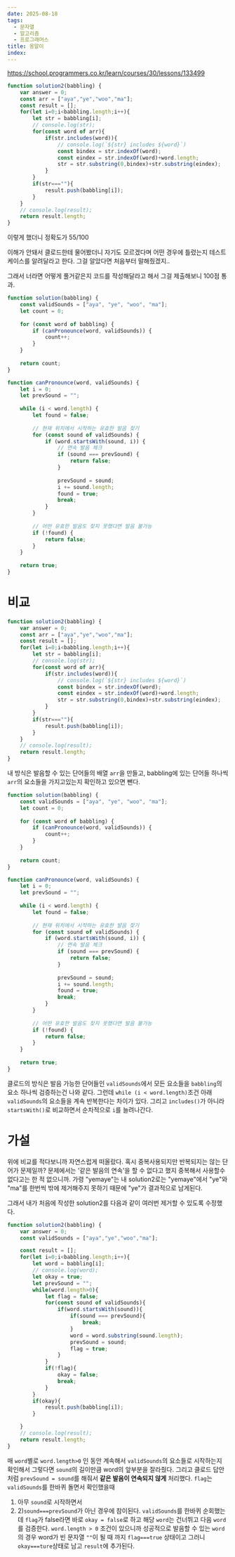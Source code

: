 ```yaml
---
date: 2025-08-18
tags:
  - 문자열
  - 알고리즘
  - 프로그래머스
title: 옹알이
index:
---
```

https://school.programmers.co.kr/learn/courses/30/lessons/133499

```js
function solution2(babbling) {
    var answer = 0;
    const arr = ["aya","ye","woo","ma"];
    const result = [];
    for(let i=0;i<babbling.length;i++){
    	let str = babbling[i];
    	// console.log(str);
    	for(const word of arr){
	    	if(str.includes(word)){
	    		// console.log(`${str} includes ${word}`)
	    		const bindex = str.indexOf(word);
	    		const eindex = str.indexOf(word)+word.length;
	    		str = str.substring(0,bindex)+str.substring(eindex);
	    	}
    	}
    	if(str===""){
  			result.push(babbling[i]);
    	}
    }
    // console.log(result);
    return result.length;
}
```
이렇게 했더니 정확도가 55/100

이해가 안돼서 클로드한테 물어봤더니 자기도 모르겠다며 어떤 경우에 틀렸는지 테스트케이스를 알려달라고 한다. 그걸 알았다면 처음부터 말해줬겠지..

그래서 너라면 어떻게 풀거같은지 코드를 작성해달라고 해서 그걸 제출해보니 100점 통과.
```js
function solution(babbling) {
    const validSounds = ["aya", "ye", "woo", "ma"];
    let count = 0;
    
    for (const word of babbling) {
        if (canPronounce(word, validSounds)) {
            count++;
        }
    }
    
    return count;
}

function canPronounce(word, validSounds) {
    let i = 0;
    let prevSound = "";
    
    while (i < word.length) {
        let found = false;
        
        // 현재 위치에서 시작하는 유효한 발음 찾기
        for (const sound of validSounds) {
            if (word.startsWith(sound, i)) {
                // 연속 발음 체크
                if (sound === prevSound) {
                    return false;
                }
                
                prevSound = sound;
                i += sound.length;
                found = true;
                break;
            }
        }
        
        // 어떤 유효한 발음도 찾지 못했다면 발음 불가능
        if (!found) {
            return false;
        }
    }
    
    return true;
}
```

# 비교
```js
function solution2(babbling) {
    var answer = 0;
    const arr = ["aya","ye","woo","ma"];
    const result = [];
    for(let i=0;i<babbling.length;i++){
    	let str = babbling[i];
    	// console.log(str);
    	for(const word of arr){
	    	if(str.includes(word)){
	    		// console.log(`${str} includes ${word}`)
	    		const bindex = str.indexOf(word);
	    		const eindex = str.indexOf(word)+word.length;
	    		str = str.substring(0,bindex)+str.substring(eindex);
	    	}
    	}
    	if(str===""){
  			result.push(babbling[i]);
    	}
    }
    // console.log(result);
    return result.length;
}
```
내 방식은 발음할 수 있는 단어들의 배열 `arr`을 만들고,
babbling에 있는 단어들 하나씩 `arr`의 요소들을 가지고있는지 확인하고 있으면 뺀다.

```js
function solution(babbling) {
    const validSounds = ["aya", "ye", "woo", "ma"];
    let count = 0;
    
    for (const word of babbling) {
        if (canPronounce(word, validSounds)) {
            count++;
        }
    }
    
    return count;
}

function canPronounce(word, validSounds) {
    let i = 0;
    let prevSound = "";
    
    while (i < word.length) {
        let found = false;
        
        // 현재 위치에서 시작하는 유효한 발음 찾기
        for (const sound of validSounds) {
            if (word.startsWith(sound, i)) {
                // 연속 발음 체크
                if (sound === prevSound) {
                    return false;
                }
                
                prevSound = sound;
                i += sound.length;
                found = true;
                break;
            }
        }
        
        // 어떤 유효한 발음도 찾지 못했다면 발음 불가능
        if (!found) {
            return false;
        }
    }
    
    return true;
}
```
클로드의 방식은 발음 가능한 단어들인 `validSounds`에서 모든 요소들을 `babbling`의 요소 하나씩 검증하는건 나와 같다.
그런데 `while (i < word.length)`조건 아래 `validSounds`의 요소들을 계속 반복한다는 차이가 있다.
그리고 `includes()`가 아니라 `startsWith()`로 비교하면서 순차적으로 `i`를 늘려나간다. 

# 가설
위에 비교를 적다보니까 자연스럽게 떠올랐다.
혹시 중복사용되지만 반복되지는 않는 단어가 문제일까?
문제에서는 '같은 발음의 연속'을 할 수 없다고 했지 중복해서 사용할수 없다고는 한 적 없으니까.
가령 "yemaye"는 내 solution2로는 "yemaye"에서 "ye"와 "ma"를 한번씩 밖에 제거해주지 못하기 때문에 "ye"가 결과적으로 남게된다. 

그래서 내가 처음에 작성한 solution2를 다음과 같이 여러번 제거할 수 있도록 수정했다.
```js
function solution2(babbling) {
    var answer = 0;
    const validSounds = ["aya","ye","woo","ma"];

    const result = [];
    for(let i=0;i<babbling.length;i++){
    	let word = babbling[i];
    	// console.log(word);
    	let okay = true;
    	let prevSound = "";
    	while(word.length>0){
    		let flag = false;
    		for(const sound of validSounds){
    			if(word.startsWith(sound)){
    				if(sound === prevSound){
    					break;
    				}
    				word = word.substring(sound.length);
    				prevSound = sound;
    				flag = true;
    			}
    		}
    		if(!flag){
    			okay = false;
    			break;
    		}
    	}
    	if(okay){
    		result.push(babbling[i]);
    	}

    }
    // console.log(result);
    return result.length;
}
```

매 `word`별로 `word.length>0` 인 동안 계속해서 `validSounds`의 요소들로 시작하는지 확인해서 그렇다면 `sound`의 길이만큼 word의 앞부분을 잘라줬다.
그리고 클로드 답안처럼 `prevSound = sound`를 해줘서 **같은 발음이 연속되지 않게** 처리했다.
`flag`는 `validSounds`를 한바퀴 돌면서 확인했을때 
1) 아무 `sound`로 시작하면서 
2) 2)`sound===prevSound`가 아닌 경우에 참이된다. 
`validSounds`를 한바퀴 순회했는데 `flag`가 false라면 바로 `okay = false`로 하고 해당 `word`는 건너뛰고 다음 `word`를 검증한다.
`word.length > 0` 조건이 있으니까 성공적으로 발음할 수 있는 `word`의 경우 word가 빈 문자열 `""`이 될 때 까지 `flag===true` 상태이고 그러니 `okay===ture`상태로 남고 `result`에 추가된다. 

